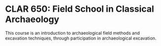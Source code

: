 # CLAR 650: Field School in Classical Archaeology

This course is an introduction to archaeological field methods and excavation techniques, through participation in archaeological excavation.